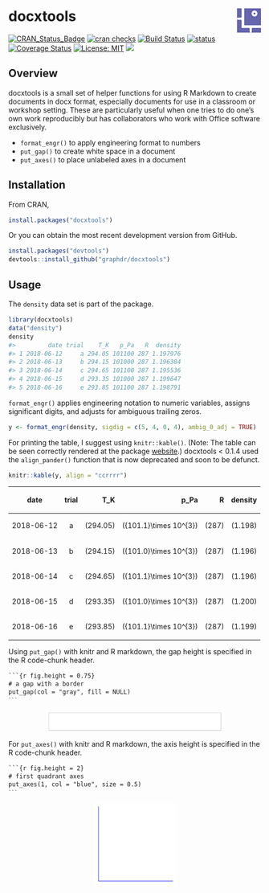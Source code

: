 
<!-- README.md is generated from README.Rmd. Please edit that file -->

# docxtools <img src="man/figures/logo.png" align="right" />

[![CRAN\_Status\_Badge](http://www.r-pkg.org/badges/version/docxtools)](http://cran.r-project.org/package=docxtools)
[![cran
checks](https://cranchecks.info/badges/summary/rhub)](https://cran.r-project.org/web/checks/check_results_rhub.html)
[![Build
Status](https://travis-ci.org/graphdr/docxtools.svg?branch=master)](https://travis-ci.org/graphdr/docxtools)
[![status](https://tinyverse.netlify.com/badge/docxtools)](https://CRAN.R-project.org/package=docxtools)
[![Coverage
Status](https://img.shields.io/codecov/c/github/graphdr/docxtools/master.svg)](https://codecov.io/github/graphdr/docxtools?branch=master)
[![License:
MIT](https://img.shields.io/badge/License-MIT-blue.svg)](https://opensource.org/licenses/MIT)
[![](https://cranlogs.r-pkg.org/badges/grand-total/docxtools)](https://cran.r-project.org/package=docxtools)

## Overview

docxtools is a small set of helper functions for using R Markdown to
create documents in docx format, especially documents for use in a
classroom or workshop setting. These are particularly useful when one
tries to do one’s own work reproducibly but has collaborators who work
with Office software exclusively.

  - `format_engr()` to apply engineering format to numbers
    <!-- - `align_pander()` to print a table of numbers using pander (deprecated) -->
  - `put_gap()` to create white space in a document
  - `put_axes()` to place unlabeled axes in a document

## Installation

From CRAN,

``` r
install.packages("docxtools")
```

Or you can obtain the most recent development version from GitHub.

``` r
install.packages("devtools")
devtools::install_github("graphdr/docxtools")
```

## Usage

The `density` data set is part of the package.

``` r
library(docxtools)
data("density")
density
#>         date trial    T_K   p_Pa   R  density
#> 1 2018-06-12     a 294.05 101100 287 1.197976
#> 2 2018-06-13     b 294.15 101000 287 1.196384
#> 3 2018-06-14     c 294.65 101100 287 1.195536
#> 4 2018-06-15     d 293.35 101000 287 1.199647
#> 5 2018-06-16     e 293.85 101100 287 1.198791
```

`format_engr()` applies engineering notation to numeric variables,
assigns significant digits, and adjusts for ambiguous trailing zeros.

``` r
y <- format_engr(density, sigdig = c(5, 4, 0, 4), ambig_0_adj = TRUE)
```

For printing the table, I suggest using `knitr::kable()`. (Note: The
table can be seen correctly rendered at the package
[website](https://graphdr.github.io/docxtools/).) docxtools \< 0.1.4
used the `align_pander()` function that is now deprecated and soon to be
defunct.

``` r
knitr::kable(y, align = "ccrrrr")
```

<table>

<thead>

<tr>

<th style="text-align:center;">

date

</th>

<th style="text-align:center;">

trial

</th>

<th style="text-align:right;">

T\_K

</th>

<th style="text-align:right;">

p\_Pa

</th>

<th style="text-align:right;">

R

</th>

<th style="text-align:right;">

density

</th>

</tr>

</thead>

<tbody>

<tr>

<td style="text-align:center;">

2018-06-12

</td>

<td style="text-align:center;">

a

</td>

<td style="text-align:right;">

\(294.05\)

</td>

<td style="text-align:right;">

\({101.1}\times 10^{3}\)

</td>

<td style="text-align:right;">

\(287\)

</td>

<td style="text-align:right;">

\(1.198\)

</td>

</tr>

<tr>

<td style="text-align:center;">

2018-06-13

</td>

<td style="text-align:center;">

b

</td>

<td style="text-align:right;">

\(294.15\)

</td>

<td style="text-align:right;">

\({101.0}\times 10^{3}\)

</td>

<td style="text-align:right;">

\(287\)

</td>

<td style="text-align:right;">

\(1.196\)

</td>

</tr>

<tr>

<td style="text-align:center;">

2018-06-14

</td>

<td style="text-align:center;">

c

</td>

<td style="text-align:right;">

\(294.65\)

</td>

<td style="text-align:right;">

\({101.1}\times 10^{3}\)

</td>

<td style="text-align:right;">

\(287\)

</td>

<td style="text-align:right;">

\(1.196\)

</td>

</tr>

<tr>

<td style="text-align:center;">

2018-06-15

</td>

<td style="text-align:center;">

d

</td>

<td style="text-align:right;">

\(293.35\)

</td>

<td style="text-align:right;">

\({101.0}\times 10^{3}\)

</td>

<td style="text-align:right;">

\(287\)

</td>

<td style="text-align:right;">

\(1.200\)

</td>

</tr>

<tr>

<td style="text-align:center;">

2018-06-16

</td>

<td style="text-align:center;">

e

</td>

<td style="text-align:right;">

\(293.85\)

</td>

<td style="text-align:right;">

\({101.1}\times 10^{3}\)

</td>

<td style="text-align:right;">

\(287\)

</td>

<td style="text-align:right;">

\(1.199\)

</td>

</tr>

</tbody>

</table>

Using `put_gap()` with knitr and R markdown, the gap height is specified
in the R code-chunk header.

<pre class="r"><code>```{r fig.height = 0.75}
# a gap with a border
put_gap(col = "gray", fill = NULL)
<code>```</code></code></pre>

<img src="man/figures/README-004-1.png" width="70%" style="display: block; margin: auto;" />

For `put_axes()` with knitr and R markdown, the axis height is specified
in the R code-chunk header.

<pre class="r"><code>```{r fig.height = 2}
# first quadrant axes
put_axes(1, col = "blue", size = 0.5)
<code>```</code></code></pre>

<img src="man/figures/README-005-1.png" width="33%" style="display: block; margin: auto;" />
